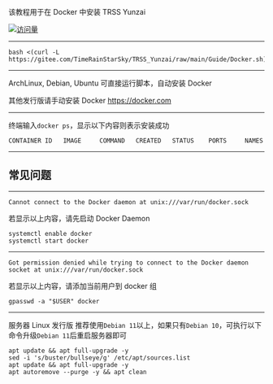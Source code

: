 该教程用于在 Docker 中安装 TRSS Yunzai

[![访问量](https://profile-counter.glitch.me/TimeRainStarSky-Docker/count.svg)](https://docker.com)
***
```
bash <(curl -L https://gitee.com/TimeRainStarSky/TRSS_Yunzai/raw/main/Guide/Docker.sh)
```
***
ArchLinux, Debian, Ubuntu 可直接运行脚本，自动安装 Docker

其他发行版请手动安装 Docker <https://docker.com>
***
终端输入`docker ps`，显示以下内容则表示安装成功
```
CONTAINER ID   IMAGE     COMMAND   CREATED   STATUS    PORTS     NAMES
```
***
## 常见问题
***
```
Cannot connect to the Docker daemon at unix:///var/run/docker.sock
```
若显示以上内容，请先启动 Docker Daemon
```
systemctl enable docker
systemctl start docker
```
***
```
Got permission denied while trying to connect to the Docker daemon socket at unix:///var/run/docker.sock
```
若显示以上内容，请添加当前用户到 docker 组
```
gpasswd -a "$USER" docker
```
***
服务器 Linux 发行版 推荐使用`Debian 11`以上，如果只有`Debian 10`，可执行以下命令升级`Debian 11`后重启服务器即可
```
apt update && apt full-upgrade -y
sed -i 's/buster/bullseye/g' /etc/apt/sources.list
apt update && apt full-upgrade -y
apt autoremove --purge -y && apt clean
```
